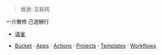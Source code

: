 > 致谢: 互联网

一介散修 己道酬行

* [语雀](https://www.yuque.com/gendloop)


* [Bucket](https://github.com/gendloop/gendloopBucket)
$\cdot$ [Apps](https://github.com/gendloop/gendloopApps)
$\cdot$ [Actions](https://github.com/gendloop/gendloopActions)
$\cdot$ [Projects](https://github.com/gendloop/gendloopProjects)
$\cdot$ [Templates](https://github.com/gendloop/gendloopTemplates) $\cdot$ [Workflows](https://github.com/gendloop/gendloopWorkflows) 

<!--
**gendloop/gendloop** is a ✨ _special_ ✨ repository because its `README.md` (this file) appears on your GitHub profile.

Here are some ideas to get you started:

- 🔭 I’m currently working on ...
- 🌱 I’m currently learning ...
- 👯 I’m looking to collaborate on ...
- 🤔 I’m looking for help with ...
- 💬 Ask me about ...
- 📫 How to reach me: ...
- 😄 Pronouns: ...
- ⚡ Fun fact: ...
-->
